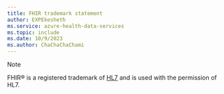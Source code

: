 ```yaml
---
title: FHIR trademark statement
author: EXPEkesheth
ms.service: azure-health-data-services
ms.topic: include
ms.date: 10/9/2023
ms.author: ChaChaChaChami
---
```


> [!NOTE]
> FHIR&reg; is a registered trademark of [HL7](https://hl7.org/fhir/) and is used with the permission of HL7.

